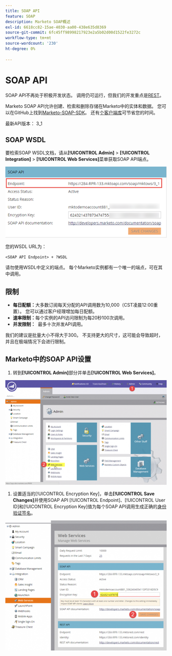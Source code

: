 ```yaml
---
title: SOAP API
feature: SOAP
description: Marketo SOAP概述
exl-id: 6618cc82-15ae-4030-aa00-438e635d8369
source-git-commit: 6fc45ff98998217923e2a5b02d00d1522fe3272c
workflow-type: tm+mt
source-wordcount: '230'
ht-degree: 0%

---
```


# SOAP API

SOAP API不再处于积极开发状态。 调用仍可运行，但我们的开发重点是[REST](https://developer.adobe.com/marketo-apis/)。

Marketo SOAP API允许创建、检索和删除存储在Marketo中的实体和数据。 您可以在GitHub上找到[Marketo-SOAP-SDK](https://github.com/Marketo/SOAP-API-Java-Client)。 还有[个客户端库](https://github.com/Marketo/Community-Supported-Client-Libraries)可节省您的时间。

最新API版本： 3_1

## SOAP WSDL

要检索SOAP WSDL文档，请从&#x200B;**[!UICONTROL Admin]** > **[!UICONTROL Integration]** > **[!UICONTROL Web Services]**&#x200B;菜单获取SOAP API端点。

![SOAP终结点](assets/endpoint-soap.png)

您的WSDL URL为：

`<SOAP API Endpoint> + ?WSDL`

请勿使用WSDL中定义的端点。 每个Marketo实例都有一个唯一的端点，可在其中调用。

## 限制

- **每日配额：**&#x200B;大多数订阅每天分配的API调用数为10,000（CST凌晨12:00重置）。 您可以通过客户经理增加每日配额。
- **速率限制：**&#x200B;每个实例的API访问限制为每20秒100次调用。
- **并发限制：**  最多十次并发API调用。

我们的建议是批量大小不得大于300。 不支持更大的尺寸，这可能会导致超时，并且在极端情况下会进行限制。

## Marketo中的SOAP API设置

1. 转到&#x200B;**[!UICONTROL Admin]**&#x200B;部分并单击&#x200B;**[!UICONTROL Web Services]**。

![admin-web-services2](assets/admin-web-services2.png)

1. 设置适当的[!UICONTROL Encryption Key]，单击&#x200B;**[!UICONTROL Save Changes]**&#x200B;并使用SOAP API [!UICONTROL Endpoint]、[!UICONTROL User ID]和[!UICONTROL Encryption Key]值为每个SOAP API调用生成正确的[身份验证签名](authentication-signature.md)。

![admin-web-services3](assets/admin-web-services3.png)
